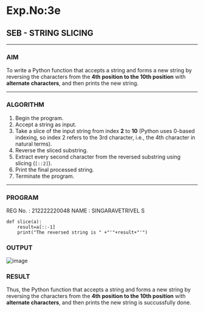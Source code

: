 # Exp.No:3e
## SEB - STRING SLICING

---

### AIM  
To write a Python function that accepts a string and forms a new string by reversing the characters from the **4th position to the 10th position** with **alternate characters**, and then prints the new string.

---

### ALGORITHM

1. Begin the program.  
2. Accept a string as input.  
3. Take a slice of the input string from index **2** to **10** (Python uses 0-based indexing, so index 2 refers to the 3rd character, i.e., the 4th character in natural terms).  
4. Reverse the sliced substring.  
5. Extract every second character from the reversed substring using slicing (`[::2]`).  
6. Print the final processed string.  
7. Terminate the program.

---

### PROGRAM

REG No. : 212222220048
NAME : SINGARAVETRIVEL S

```
def slice(a):
    result=a[::-1]
    print("The reversed string is " +"'"+result+"'")
```

### OUTPUT

![image](https://github.com/user-attachments/assets/b8c72112-4e01-4313-ac31-0781908efeab)

### RESULT

Thus, the Python function that accepts a string and forms a new string by reversing the characters from the **4th position to the 10th position** with **alternate characters**, and then prints the new string is succussfully done.
